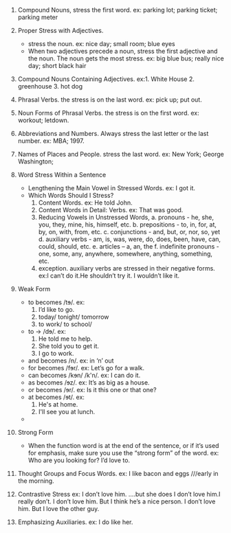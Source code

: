 1. Compound Nouns, stress the first word.
ex: parking lot; parking ticket; parking meter

2. Proper Stress with Adjectives. 
    - stress the noun. ex: nice day; small room; blue eyes
    - When two adjectives precede a noun, stress the first adjective and the noun. The noun gets
    the most stress. ex: big blue bus; really nice day; short black hair

3. Compound Nouns Containing Adjectives. ex:1. White House 2. greenhouse 3. hot dog
4. Phrasal Verbs. the stress is on the last word. ex: pick up; put out.
5. Noun Forms of Phrasal Verbs.  the stress is on the first word. ex: workout; letdown.
6. Abbreviations and Numbers. Always stress the last letter or the last number.  ex: MBA; 1997.
7. Names of Places and People. stress the last word. ex: New York; George Washington;
8. Word Stress Within a Sentence
    - Lengthening the Main Vowel in Stressed Words. ex: I got it.
    - Which Words Should I Stress?
        1. Content Words. ex: He told John.
        2. Content Words in Detail: Verbs. ex: That was good.
        3. Reducing Vowels in Unstressed Words, 
            a. pronouns - he, she, you, they, mine, his, himself, etc.
            b. prepositions - to, in, for, at, by, on, with, from, etc.
            c. conjunctions - and, but, or, nor, so, yet
            d. auxiliary verbs - am, is, was, were, do, does, been, have, can, could, should, etc.
            e. articles – a, an, the
            f. indefinite pronouns - one, some, any, anywhere, somewhere, anything, something, etc.
        4. exception. auxiliary verbs are stressed in their negative forms. ex:I can’t do it.He shouldn’t try it. I wouldn’t like it.
9. Weak Form
    - to becomes /tɘ/. ex: 
        1. I’d like to go.
        2. today/ tonight/ tomorrow
        3. to work/ to school/ 
    - to -> /dɘ/. ex:
        1. He told me to help.
        2. She told you to get it.
        3. I go to work.
    - and becomes /n/. ex: in ‘n’ out
    - for becomes /fɘr/. ex: Let’s go for a walk.
    - can becomes /kɘn/ /k'n/. ex:  I can do it.
    - as becomes /ɘz/. ex: It’s as big as a house.
    - or becomes /ɘr/. ex: Is it this one or that one? 
    - at becomes /ɘt/. ex: 
        1. He's at home.
        2. I'll see you at lunch.
    - 

10. Strong Form
    - When the function word is at the end of the sentence, or if it’s used for emphasis, make sure you use the “strong form” of the word. 
    ex: Who are you looking for? I’d love to.

11. Thought Groups and Focus Words. ex: I like bacon and eggs ///early in the morning.
12. Contrastive Stress
    ex: I don’t love him. ....but she does 
    I don’t love him.I really don’t. 
    I don’t love him. But I think he’s a nice person.
    I don’t love him. But I love the other guy.
13. Emphasizing Auxiliaries. ex: I do like her.

